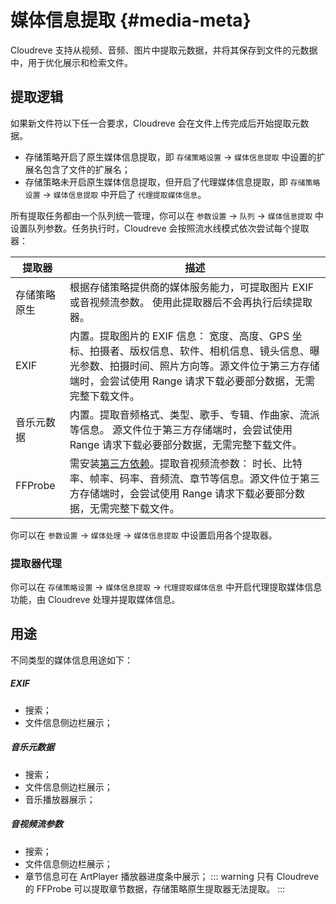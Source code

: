 # 媒体信息提取 {#media-meta}

Cloudreve 支持从视频、音频、图片中提取元数据，并将其保存到文件的元数据中，用于优化展示和检索文件。

## 提取逻辑

如果新文件符以下任一合要求，Cloudreve 会在文件上传完成后开始提取元数据。

- 存储策略开启了原生媒体信息提取，即 `存储策略设置` -> `媒体信息提取` 中设置的扩展名包含了文件的扩展名；
- 存储策略未开启原生媒体信息提取，但开启了代理媒体信息提取，即 `存储策略设置` -> `媒体信息提取` 中开启了 `代理提取媒体信息`。

所有提取任务都由一个队列统一管理，你可以在 `参数设置` -> `队列` -> `媒体信息提取` 中设置队列参数。任务执行时，Cloudreve 会按照流水线模式依次尝试每个提取器：

| 提取器       | 描述                                                                                                                                                                                                               |
| ------------ | ------------------------------------------------------------------------------------------------------------------------------------------------------------------------------------------------------------------ |
| 存储策略原生 | 根据存储策略提供商的媒体服务能力，可提取图片 EXIF 或音视频流参数。 使用此提取器后不会再执行后续提取器。                                                                                                            |
| EXIF         | 内置。提取图片的 EXIF 信息： 宽度、高度、GPS 坐标、拍摄者、版权信息、软件、相机信息、镜头信息、曝光参数、拍摄时间、照片方向等。源文件位于第三方存储端时，会尝试使用 Range 请求下载必要部分数据，无需完整下载文件。 |
| 音乐元数据   | 内置。提取音频格式、类型、歌手、专辑、作曲家、流派等信息。 源文件位于第三方存储端时，会尝试使用 Range 请求下载必要部分数据，无需完整下载文件。                                                                     |
| FFProbe      | 需安装[第三方依赖](./thumbnails#ffmpeg)。提取音视频流参数： 时长、比特率、帧率、码率、音频流、章节等信息。源文件位于第三方存储端时，会尝试使用 Range 请求下载必要部分数据，无需完整下载文件。                      |

你可以在 `参数设置` -> `媒体处理` -> `媒体信息提取` 中设置启用各个提取器。

### 提取器代理

你可以在 `存储策略设置` -> `媒体信息提取` -> `代理提取媒体信息` 中开启代理提取媒体信息功能，由 Cloudreve 处理并提取媒体信息。

## 用途

不同类型的媒体信息用途如下：

##### EXIF

- 搜索；
- 文件信息侧边栏展示；

##### 音乐元数据

- 搜索；
- 文件信息侧边栏展示；
- 音乐播放器展示；

##### 音视频流参数

- 搜索；
- 文件信息侧边栏展示；
- 章节信息可在 ArtPlayer 播放器进度条中展示；
  ::: warning
  只有 Cloudreve 的 FFProbe 可以提取章节数据，存储策略原生提取器无法提取。
  :::
